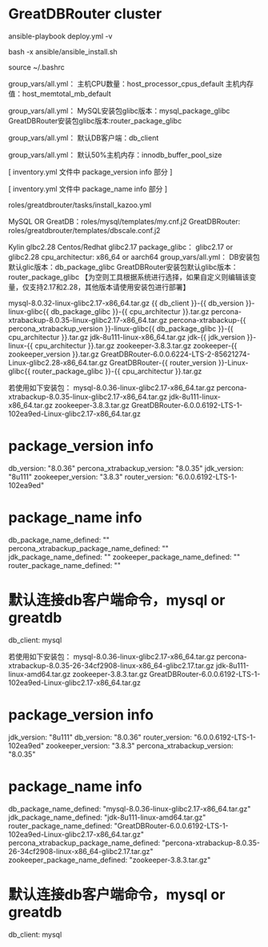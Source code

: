 # GreatDBRouter cluster
<!-- 部署命令  -->
ansible-playbook deploy.yml -v
<!-- 本机若无ansible，可通过脚本安装ansible -->
bash -x ansible/ansible_install.sh

<!-- 加载环境变量 -->
source ~/.bashrc

<!-- 默认读取主机配置生成参数，若主机非服务独享，即实际可用配置低于实际配置，可通过配置以下文件 -->
group_vars/all.yml：
    主机CPU数量：host_processor_cpus_default
    主机内存值：host_memtotal_mb_default

<!-- MySQL安装包默认使用2.17glibc的安装包,GreatDBRouter默认识别主机实际glibc进行选择，如需更改编辑以下文件： -->
group_vars/all.yml：
    MySQL安装包glibc版本：mysql_package_glibc
    GreatDBRouter安装包glibc版本:router_package_glibc

<!-- 默认客户端使用的是MySQL，如需变更客户端请更改以下文件[此变量和使用安装包相关]： -->
group_vars/all.yml：
    默认DB客户端：db_client

<!-- 默认 db 配置 innodb_buffer_pool_size 为主机的50%，如需变更请修改以下文件： -->
group_vars/all.yml：
    默认50%主机内存：innodb_buffer_pool_size

<!-- 部署时，使用默认安装包匹配，则配置包版本信息，安装包值保持为空； -->
[ inventory.yml 文件中 package_version info 部分 ]

<!-- 若使用指定安装包部署，则直接编辑安装包对应的值即可，版本信息无需关注； -->
[ inventory.yml 文件中 package_name info 部分 ] 

<!-- 操作系统包管理工具默认使用yum，若需要变更，更改以下文件 -->
roles/greatdbrouter/tasks/install_kazoo.yml

<!-- 部署默认为三节点，其他数量主机未做测试
安装包需位于此文件同级目录或对应role的file目录中 -->

<!-- jinja2配置文件路径 -->
MySQL OR GreatDB：roles/mysql/templates/my.cnf.j2
GreatDBRouter: roles/greatdbrouter/templates/dbscale.conf.j2

<!-- 操作系统glic版本相关配置 -->
Kylin glbc2.28
Centos/Redhat glibc2.17
package_glibc： glibc2.17 or glibc2.28
cpu_architectur: x86_64 or aarch64
group_vars/all.yml：
    DB安装包默认glic版本：db_package_glibc
    GreatDBRouter安装包默认glibc版本：router_package_glibc 【为空则工具根据系统进行选择，如果自定义则编辑该变量，仅支持2.17和2.28，其他版本请使用安装包进行部署】

<!-- 默认安装包名示例： -->
mysql-8.0.32-linux-glibc2.17-x86_64.tar.gz
    {{ db_client }}-{{ db_version }}-linux-glibc{{ db_package_glibc }}-{{ cpu_architectur }}.tar.gz
percona-xtrabackup-8.0.35-linux-glibc2.17-x86_64.tar.gz
    percona-xtrabackup-{{ percona_xtrabackup_version }}-linux-glibc{{ db_package_glibc }}-{{ cpu_architectur }}.tar.gz
jdk-8u111-linux-x86_64.tar.gz
    jdk-{{ jdk_version }}-linux-{{ cpu_architectur }}.tar.gz
zookeeper-3.8.3.tar.gz
    zookeeper-{{ zookeeper_version }}.tar.gz
GreatDBRouter-6.0.0.6224-LTS-2-85621274-Linux-glibc2.28-x86_64.tar.gz
    GreatDBRouter-{{ router_version }}-Linux-glibc{{ router_package_glibc  }}-{{ cpu_architectur }}.tar.gz

<!--
符合以上安装包默认规范时，只需要填写版本号即可，安装包信息无需关注；
若使用安装包直接匹配安装，则直接填写package_name info信息即可，package_version info信息无需关注，这部分信息只作为部署base路径命名 
-->

<!-- 配置示例 -->
<!-- 版本配置示例 -->
若使用如下安装包：
    mysql-8.0.36-linux-glibc2.17-x86_64.tar.gz
    percona-xtrabackup-8.0.35-linux-glibc2.17-x86_64.tar.gz
    jdk-8u111-linux-x86_64.tar.gz
    zookeeper-3.8.3.tar.gz
    GreatDBRouter-6.0.0.6192-LTS-1-102ea9ed-Linux-glibc2.17-x86_64.tar.gz
# package_version info
db_version: "8.0.36"
percona_xtrabackup_version: "8.0.35"
jdk_version: "8u111"
zookeeper_version: "3.8.3"
router_version: "6.0.0.6192-LTS-1-102ea9ed"
# package_name info
db_package_name_defined: ""
percona_xtrabackup_package_name_defined: ""
jdk_package_name_defined: ""
zookeeper_package_name_defined: ""
router_package_name_defined: ""
# 默认连接db客户端命令，mysql or greatdb
db_client: mysql

<!-- 安装包配置示例： -->
若使用如下安装包：
    mysql-8.0.36-linux-glibc2.17-x86_64.tar.gz
    percona-xtrabackup-8.0.35-26-34cf2908-linux-x86_64-glibc2.17.tar.gz
    jdk-8u111-linux-amd64.tar.gz
    zookeeper-3.8.3.tar.gz
    GreatDBRouter-6.0.0.6192-LTS-1-102ea9ed-Linux-glibc2.17-x86_64.tar.gz
# package_version info
jdk_version: "8u111"
db_version: "8.0.36"
router_version: "6.0.0.6192-LTS-1-102ea9ed"
zookeeper_version: "3.8.3"
percona_xtrabackup_version: "8.0.35"
# package_name info
db_package_name_defined: "mysql-8.0.36-linux-glibc2.17-x86_64.tar.gz"
jdk_package_name_defined: "jdk-8u111-linux-amd64.tar.gz"
router_package_name_defined: "GreatDBRouter-6.0.0.6192-LTS-1-102ea9ed-Linux-glibc2.17-x86_64.tar.gz"
percona_xtrabackup_package_name_defined: "percona-xtrabackup-8.0.35-26-34cf2908-linux-x86_64-glibc2.17.tar.gz"
zookeeper_package_name_defined: "zookeeper-3.8.3.tar.gz"
# 默认连接db客户端命令，mysql or greatdb
db_client: mysql
